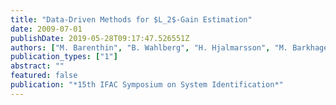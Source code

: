 ```yaml
---
title: "Data-Driven Methods for $L_2$-Gain Estimation"
date: 2009-07-01
publishDate: 2019-05-28T09:17:47.526551Z
authors: ["M. Barenthin", "B. Wahlberg", "H. Hjalmarsson", "M. Barkhagen"]
publication_types: ["1"]
abstract: ""
featured: false
publication: "*15th IFAC Symposium on System Identification*"
---
```


